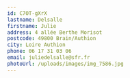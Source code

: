 ```yaml
---
id: C7OT-gXrX
lastname: Delsalle
firstname: Julie
address: 4 allée Berthe Morisot
postcode: 49800 Brain/Authion
city: Loire Authion
phone: 06 17 31 03 06
email: juliedelsalle@sfr.fr
photoUrl: /uploads/images/img_7586.jpg
---
```

